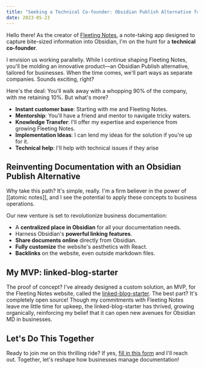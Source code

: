 ```yaml
---
title: "Seeking a Technical Co-founder: Obsidian Publish Alternative for Businesses"
date: 2023-05-23
---
```

Hello there! As the creator of [Fleeting Notes](https://www.fleetingnotes.app/), a note-taking app designed to capture bite-sized information into Obsidian, I'm on the hunt for a **technical co-founder**.

I envision us working parallelly. While I continue shaping Fleeting Notes, you'll be molding an innovative product—an Obsidian Publish alternative, tailored for businesses. When the time comes, we'll part ways as separate companies. Sounds exciting, right?

Here's the deal: You'll walk away with a whopping 90% of the company, with me retaining 10%. But what's more?

- **Instant customer base**: Starting with me and Fleeting Notes.
- **Mentorship**: You'll have a friend and mentor to navigate tricky waters.
- **Knowledge Transfer**: I'll offer my expertise and experience from growing Fleeting Notes.
- **Implementation Ideas**: I can lend my ideas for the solution if you're up for it.
- **Technical help**: I'll help with technical issues if they arise

## Reinventing Documentation with an Obsidian Publish Alternative

Why take this path? It's simple, really. I'm a firm believer in the power of [[atomic notes]], and I see the potential to apply these concepts to business operations.

Our new venture is set to revolutionize business documentation:

-   A **centralized place in Obsidian** for all your documentation needs.
-   Harness Obsidian's **powerful linking features**.
-   **Share documents online** directly from Obsidian.
-   **Fully customize** the website's aesthetics with React.
-   **Backlinks** on the website, even outside markdown files.

## My MVP: linked-blog-starter

The proof of concept? I've already designed a custom solution, an MVP, for the Fleeting Notes website, called the [linked-blog-starter](https://linked-blog-starter.vercel.app/home). The best part? It's completely open source! Though my commitments with Fleeting Notes leave me little time for upkeep, the linked-blog-starter has thrived, growing organically, reinforcing my belief that it can open new avenues for Obsidian MD in businesses.

## Let's Do This Together

Ready to join me on this thrilling ride? If yes, [fill in this form](https://chat.openai.com/?model=gpt-4#) and I'll reach out. Together, let's reshape how businesses manage documentation!